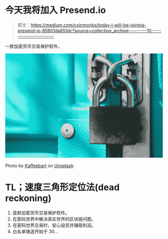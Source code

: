 # 今天我将加入 Presend.io

> 原文：<https://medium.com/coinmonks/today-i-will-be-joining-presend-io-85801da651dc?source=collection_archive---------10----------------------->

一款加密货币交易保护软件。

![](img/0b88731fe42fd9dc539410f1639dd29f.png)

Photo by [Kaffeebart](https://unsplash.com/@kaffeebart?utm_source=medium&utm_medium=referral) on [Unsplash](https://unsplash.com?utm_source=medium&utm_medium=referral)

# TL；速度三角形定位法(dead reckoning)

1.  首款加密货币交易保护软件。
2.  在密码世界中解决真实世界的区块链问题。
3.  在密码世界交易时，安心投资并赚取利润。
4.  白名单铸造开始于 30…